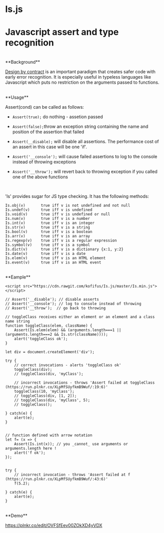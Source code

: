 # **Is.js**

# Javascript assert and type recognition

<br />
**Background**

[Design by contract](https://en.wikipedia.org/wiki/Design_by_contract) is an important paradigm that creates safer code with early error recognition. It is especially useful in typeless languages like Javascript which puts no restriction on the arguments passed to functions.

<br />
**Usage**

Assert(cond) can be called as follows:

 - `Assert(true);` do nothing - assetion passed
 
 - `Assert(false);`throw an exception string containing the name and position of the assertion that failed
 
 - `Assert(__disable);` will disable all assertions. The performance cost of an assert in this case will be one 'if'.
 
 - `Assert('__console');` will cause failed assertions to log to the console instead of throwing exceptions
 
 - `Assert('__throw');` will revert back to throwing exception if you called one of the above functions  
<br />
  
  
'Is' provides sugar for JS type checking. It  has the following methods:


    Is.obj(v)		true iff v is not undefined and not null
    Is.undef(v)		true iff v is undefined
    Is.void(v)		true iff v is undefined or null
    Is.num(v)		true iff v is a number
    Is.int(v)		true iff v is an integer
    Is.str(v)		true iff v is a string
    Is.bool(v)		true iff v is a boolean
    Is.arr(v)		true iff v is an array
    Is.regexp(v)    true iff v is a regular expression
    Is.symbol(v)	true iff v is a symbol
    Is.dict(v)		true iff v is a dictionary {x:1, y:2}
    Is.date(v)		true iff v is a date
    Is.elem(v)		true iff v is an HTML element
    Is.event(v)		true iff v is an HTML event

<br />
**Eample**

    <script src="https://cdn.rawgit.com/kofifus/Is.js/master/Is.min.js"></script>
    
    // Assert('__disable'); // disable asserts 
    // Assert('__console'); // log to console instead of throwing
    // Assert('__throw');  // go back to throwing
    
    // toggleClass receives either an element or an element and a class name string
    function toggleClass(elem, className) {
    	Assert(Is.elem(elem) && (arguments.length===1 || (arguments.length===2 && Is.str(className))));
    	alert('toggleClass ok');
    }
    
    let div = document.createElement('div');
    
    try {
    	// correct invocations - alerts 'toggleClass ok'
    	toggleClass(div);
    	// toggleClass(div, 'myClass');
    
    	// incorrect invocations - throws 'Assert failed at toggleClass (https://run.plnkr.co/XLpMfSUyfkmB9Wuf/:19:6)'
    	toggleClass(10, 'myClass');
    	// toggleClass(div, [1, 2]);
    	// toggleClass(div, 'myClass', 5);
    	// toggleClass();
    
    } catch(e) {
    	alert(e);
    }
    
    
    // function defined with arrow notation
    let f= (x => {
    	Assert(Is.int(x)); // you _cannot_ use arguments or arguments.length here !
    	alert('f ok');
    });
    
    
    try {
    	// incorrect invocation - throws 'Assert failed at f (https://run.plnkr.co/XLpMfSUyfkmB9Wuf/:43:6)'			  
    	f(5.2);
    
    } catch(e) {
    	alert(e);
    }

<br />
**Demo**

https://plnkr.co/edit/OVFSfEev00ZOkXD4yVDX


